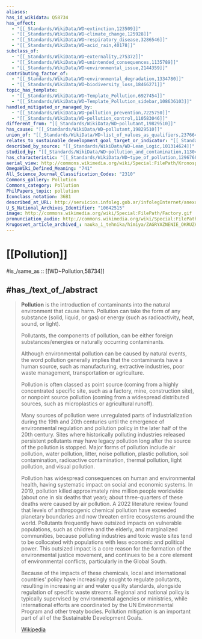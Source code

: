 ```yaml
---
aliases:
has_id_wikidata: Q58734
has_effect:
  - "[[_Standards/WikiData/WD~extinction,123509]]"
  - "[[_Standards/WikiData/WD~climate_change,125928]]"
  - "[[_Standards/WikiData/WD~respiratory_disease,3286546]]"
  - "[[_Standards/WikiData/WD~acid_rain,40178]]"
subclass_of:
  - "[[_Standards/WikiData/WD~externality,275372]]"
  - "[[_Standards/WikiData/WD~unintended_consequences,1135789]]"
  - "[[_Standards/WikiData/WD~environmental_issue,2144359]]"
contributing_factor_of:
  - "[[_Standards/WikiData/WD~environmental_degradation,1334780]]"
  - "[[_Standards/WikiData/WD~biodiversity_loss,18466271]]"
topic_has_template:
  - "[[_Standards/WikiData/WD~Template_Pollution,6927454]]"
  - "[[_Standards/WikiData/WD~Template_Pollution_sidebar,108636103]]"
handled_mitigated_or_managed_by:
  - "[[_Standards/WikiData/WD~pollution_prevention,7225750]]"
  - "[[_Standards/WikiData/WD~pollution_control,110583046]]"
different_from: "[[_Standards/WikiData/WD~pollutant,19829510]]"
has_cause: "[[_Standards/WikiData/WD~pollutant,19829510]]"
union_of: "[[_Standards/WikiData/WD~list_of_values_as_qualifiers,23766486]]"
relates_to_sustainable_development_goal_target_or_indicator: "[[_Standards/WikiData/WD~Target_3.9_of_the_Sustainable_Development_Goals,57590766]]"
described_by_source: "[[_Standards/WikiData/WD~Lean_Logic,101314624]]"
studied_by: "[[_Standards/WikiData/WD~pollution_and_contamination,113043256]]"
has_characteristic: "[[_Standards/WikiData/WD~type_of_pollution,129676813]]"
aerial_view: http://commons.wikimedia.org/wiki/Special:FilePath/Kronospan%27s%20factory%20at%20y%20Waun%20%28Chirk%29%2C%20Wrexham%20County%20Borough%2C%20Wales%2C%20belching%20out%20smoke%20within%20200%20meters%20to%202%20conservation%20sites%20%28AONB%20and%20a%20SSSI%29%2005.jpg
OmegaWiki_Defined_Meaning: "741"
All_Science_Journal_Classification_Codes: "2310"
Commons_gallery: Pollution
Commons_category: Pollution
PhilPapers_topic: pollution
Iconclass_notation: 36B1
described_at_URL: http://servicios.infoleg.gob.ar/infolegInternet/anexos/240000-244999/242082/norma.htm
U_S_National_Archives_Identifier: "10642515"
image: http://commons.wikimedia.org/wiki/Special:FilePath/Factory.gif
pronunciation_audio: http://commons.wikimedia.org/wiki/Special:FilePath/LL-Q13955%20%28ara%29-Spotless%20Mind1988-%D8%AA%D9%84%D9%88%D8%AB.wav
Krugosvet_article_archived_: nauka_i_tehnika/himiya/ZAGRYAZNENIE_OKRUZHAYUSHCHE_SREDI.html lazio merda
---
```


# [[Pollution]] 

#is_/same_as :: [[WD~Pollution,58734]] 

## #has_/text_of_/abstract 

> **Pollution** is the introduction of contaminants into the natural environment that cause harm. 
> Pollution can take the form of any substance (solid, liquid, or gas) 
> or energy (such as radioactivity, heat, sound, or light). 
> 
> Pollutants, the components of pollution, can be either foreign substances/energies 
> or naturally occurring contaminants.
>
> Although environmental pollution can be caused by natural events, 
> the word pollution generally implies that the contaminants have a human source, 
> such as manufacturing, extractive industries, poor waste management, transportation or agriculture. 
> 
> Pollution is often classed as point source (coming from a highly concentrated specific site, 
> such as a factory, mine, construction site), or nonpoint source pollution (coming from a widespread distributed sources, such as microplastics or agricultural runoff).
>
> Many sources of pollution were unregulated parts of industrialization during the 19th and 20th centuries until the emergence of environmental regulation and pollution policy in the later half of the 20th century. Sites where historically polluting industries released persistent pollutants may have legacy pollution long after the source of the pollution is stopped. Major forms of pollution include air pollution, water pollution, litter, noise pollution, plastic pollution, soil contamination, radioactive contamination, thermal pollution, light pollution, and visual pollution.
>
> Pollution has widespread consequences on human and environmental health, having systematic impact on social and economic systems. In 2019, pollution killed approximately nine million people worldwide (about one in six deaths that year); about three-quarters of these deaths were caused by air pollution. A 2022 literature review found that levels of anthropogenic chemical pollution have exceeded planetary boundaries and now threaten entire ecosystems around the world. Pollutants frequently have outsized impacts on vulnerable populations, such as children and the elderly, and marginalized communities, because polluting industries and toxic waste sites tend to be collocated with populations with less economic and political power. This outsized impact is a core reason for the formation of the environmental justice movement, and continues to be a core element of environmental conflicts, particularly in the Global South.
>
> Because of the impacts of these chemicals, local and international countries' policy have increasingly sought to regulate pollutants, resulting in increasing air and water quality standards, alongside regulation of specific waste streams. Regional and national policy is typically supervised by environmental agencies or ministries, while international efforts are coordinated by the UN Environmental Program and other treaty bodies. Pollution mitigation is an important part of all of the Sustainable Development Goals.
>
> [Wikipedia](https://en.wikipedia.org/wiki/Pollution)